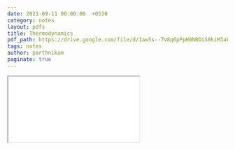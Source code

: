 ```yaml
---
date: 2021-09-11 00:00:00  +0530
category: notes
layout: pdfs
title: Thermodynamics
pdf_path: https://drive.google.com/file/d/1awSs--7V8q6pPpH0NBOiS0kiM3aF320a/preview?usp=sharing
tags: notes
author: parthnikam
paginate: true
---
```


<iframe class="embed-pdf" src="{{ page.pdf_path }}#toolbar=0" seamless="seamless" scrolling="no" style="overflow:hidden"></iframe>
